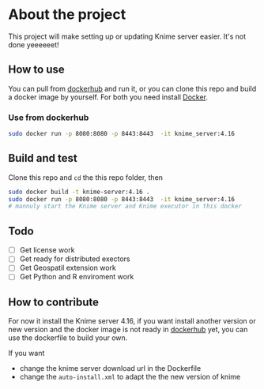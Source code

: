 # About the project

This project will make setting up or updating Knime server easier. It's not done yeeeeeet!

## How to use

You can pull from [dockerhub](https://hub.docker.com/repository/docker/happybeetles/knime_server/general) and run it, or you can clone this repo and build a docker image by yourself. For both you need install [Docker](https://docs.docker.com/engine/install/ubuntu/).

### Use from dockerhub

```bash
sudo docker run -p 8080:8080 -p 8443:8443  -it knime_server:4.16
```

## Build and test

Clone this repo and `cd` the this repo folder, then

```bash
sudo docker build -t knime-server:4.16 .  
sudo docker run -p 8080:8080 -p 8443:8443  -it knime_server:4.16
# mannuly start the Knime server and Knime executor in this docker

```

## Todo

- [ ] Get license work
- [ ] Get ready for distributed exectors 
- [ ] Get Geospatil extension work
- [ ] Get Python and R enviroment work

## How to contribute

For now it install the Knime server 4.16, if you want install another version or new version and the docker image is not ready in [dockerhub](https://hub.docker.com/) yet, you can use the dockerfile to build your own.

If you want 

- change the knime server download url in the Dockerfile
- change the `auto-install.xml` to adapt the the new version of knime

